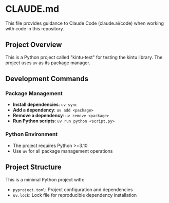 # CLAUDE.md

This file provides guidance to Claude Code (claude.ai/code) when working with code in this repository.

## Project Overview

This is a Python project called "kintu-test" for testing the kintu library. The project uses `uv` as its package manager.

## Development Commands

### Package Management
- **Install dependencies**: `uv sync`
- **Add a dependency**: `uv add <package>`
- **Remove a dependency**: `uv remove <package>`
- **Run Python scripts**: `uv run python <script.py>`

### Python Environment
- The project requires Python >=3.10
- Use `uv` for all package management operations

## Project Structure

This is a minimal Python project with:
- `pyproject.toml`: Project configuration and dependencies
- `uv.lock`: Lock file for reproducible dependency installation